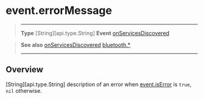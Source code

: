 # event.errorMessage

> --------------------- ------------------------------------------------------------------------------------------
> __Type__              [String][api.type.String]
> __Event__             [onServicesDiscovered](/plugin/bluetooth/type/Gatt/event/onServicesDiscovered/index.md)


> __See also__          [onServicesDiscovered](/plugin/bluetooth/type/Gatt/event/onServicesDiscovered/index.md)
>						[bluetooth.*](/plugin/bluetooth.md)
> --------------------- ------------------------------------------------------------------------------------------

## Overview

[String][api.type.String] description of an error when [event.isError](/plugin/bluetooth/type/Gatt/event/onServicesDiscovered/isError.md) is `true`, `nil` otherwise.